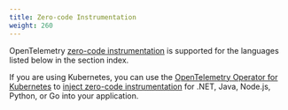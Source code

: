 ```yaml
---
title: Zero-code Instrumentation
weight: 260
---
```


OpenTelemetry [zero-code instrumentation][] is supported for the languages
listed below in the section index.

If you are using Kubernetes, you can use the [OpenTelemetry Operator for
Kubernetes][otel-op] to [inject zero-code instrumentation] for .NET, Java,
Node.js, Python, or Go into your application.

[inject zero-code instrumentation]: /docs/platforms/kubernetes/operator/automatic/
[zero-code instrumentation]: /docs/concepts/instrumentation/zero-code/
[otel-op]: /docs/platforms/kubernetes/operator/
